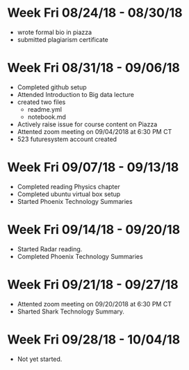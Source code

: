 # Week Fri 08/24/18 - 08/30/18
* wrote formal bio in piazza
* submitted plagiarism certificate

# Week Fri 08/31/18 - 09/06/18

* Completed github setup
* Attended Introduction to Big data lecture
* created two files
  *  readme.yml
  *  notebook.md
* Actively raise issue for course content on Piazza
* Attented zoom meeting on 09/04/2018 at 6:30 PM CT
* 523 futuresystem account created

# Week Fri 09/07/18 - 09/13/18

* Completed reading Physics chapter  
* Completed ubuntu virtual box setup
* Started 	Phoenix Technology Summaries

# Week Fri 09/14/18 - 09/20/18
* Started Radar reading.
* Completed 	Phoenix Technology Summaries

# Week Fri 09/21/18 - 09/27/18
* Attented zoom meeting on 09/20/2018 at 6:30 PM CT
* Sharted Shark Technology Summary.

# Week Fri 09/28/18 - 10/04/18
* Not yet started.




